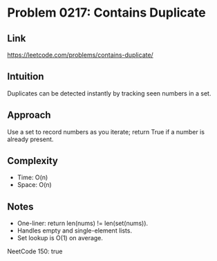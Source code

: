 # Problem 0217: Contains Duplicate

## Link
https://leetcode.com/problems/contains-duplicate/

## Intuition
Duplicates can be detected instantly by tracking seen numbers in a set.

## Approach
Use a set to record numbers as you iterate; return True if a number is already present.

## Complexity
- Time: O(n)
- Space: O(n)

## Notes
- One-liner: return len(nums) != len(set(nums)).
- Handles empty and single-element lists.
- Set lookup is O(1) on average.

NeetCode 150: true